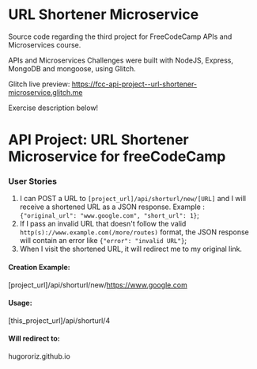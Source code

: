 # URL Shortener Microservice

Source code regarding the third project for FreeCodeCamp APIs and Microservices course.

APIs and Microservices Challenges were built with NodeJS, Express, MongoDB and mongoose, using Glitch.

Glitch live preview: https://fcc-api-project--url-shortener-microservice.glitch.me

Exercise description below!

# API Project: URL Shortener Microservice for freeCodeCamp

### User Stories

1. I can POST a URL to `[project_url]/api/shorturl/new/[URL]` and I will receive a shortened URL as a JSON response. Example : `{"original_url": "www.google.com", "short_url": 1}`;
2. If I pass an invalid URL that doesn't follow the valid `http(s)://www.example.com(/more/routes)` format, the JSON response will contain an error like `{"error": "invalid URL"}`;
3. When I visit the shortened URL, it will redirect me to my original link.

#### Creation Example:

[project_url]/api/shorturl/new/https://www.google.com

#### Usage:

[this_project_url]/api/shorturl/4

#### Will redirect to:

hugororiz.github.io